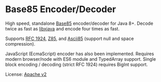 # Base85 Encoder/Decoder #

High speed, standalone [Base85](https://en.wikipedia.org/wiki/Ascii85) encoder/decoder for Java 8+.
Decode twice as fast as [libxjava](https://github.com/mcpat/java-microedition-libraries/blob/master/libxjava/libxjava-cldc/src/shared/java/com/github/libxjava/io/Base85.java) and encode four times as fast.

Supports [RFC 1924](https://tools.ietf.org/html/rfc1924), [Z85](https://rfc.zeromq.org/spec:32/Z85/), and [Ascii85](https://en.wikipedia.org/wiki/Ascii85) (support null and space compression).


JavaScript (EcmaScript) encoder has also been implemented.  Requires modern browser/node with ES6 module and TypedArray support.
Single block encoding / decoding (strict RFC 1924) requires BigInt support.


License: [Apache v2](https://github.com/Sheep-y/Base85/blob/master/LICENSE)